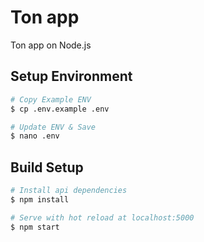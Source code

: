 # Ton app

Ton app on Node.js

## Setup Environment

```bash
# Copy Example ENV
$ cp .env.example .env

# Update ENV & Save
$ nano .env
```

## Build Setup

```bash
# Install api dependencies
$ npm install

# Serve with hot reload at localhost:5000
$ npm start
```

